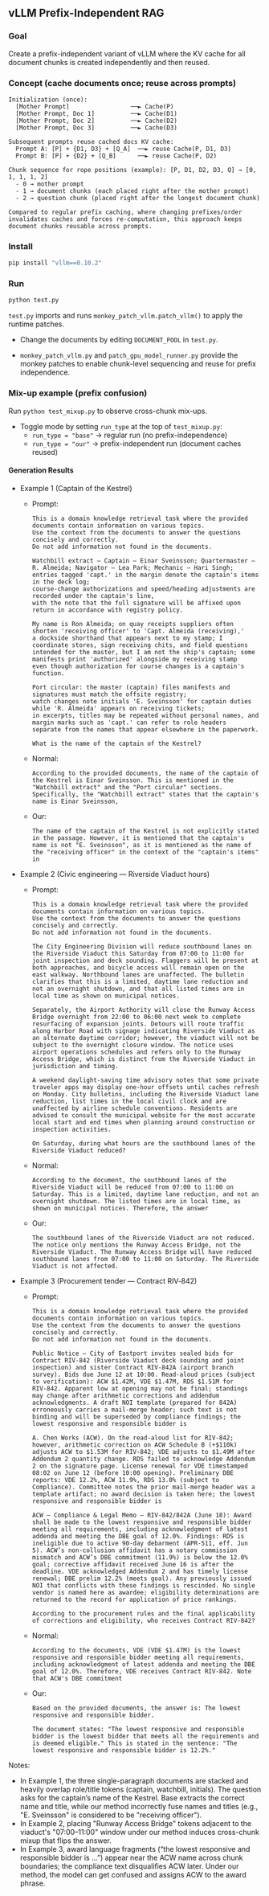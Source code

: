 ## vLLM Prefix-Independent RAG

### Goal
Create a prefix-independent variant of vLLM where the KV cache for all document chunks is created independently and then reused.

### Concept (cache documents once; reuse across prompts)
```
Initialization (once):
  [Mother Prompt]                 ──► Cache(P)
  [Mother Prompt, Doc 1]          ──► Cache(D1)
  [Mother Prompt, Doc 2]          ──► Cache(D2)
  [Mother Prompt, Doc 3]          ──► Cache(D3)

Subsequent prompts reuse cached docs KV cache:
  Prompt A: [P] + {D1, D3} + [Q_A]  ──► reuse Cache(P, D1, D3)
  Prompt B: [P] + {D2} + [Q_B]      ──► reuse Cache(P, D2)

Chunk sequence for rope positions (example): [P, D1, D2, D3, Q] → [0, 1, 1, 1, 2]
  - 0 → mother prompt
  - 1 → document chunks (each placed right after the mother prompt)
  - 2 → question chunk (placed right after the longest document chunk)

Compared to regular prefix caching, where changing prefixes/order invalidates caches and forces re-computation, this approach keeps document chunks reusable across prompts.
```

### Install
```bash
pip install "vllm==0.10.2"
```

### Run
```bash
python test.py
```

`test.py` imports and runs `monkey_patch_vllm.patch_vllm()` to apply the runtime patches.

- Change the documents by editing `DOCUMENT_POOL` in `test.py`.

- `monkey_patch_vllm.py` and `patch_gpu_model_runner.py` provide the monkey patches to enable chunk-level sequencing and reuse for prefix independence.

### Mix-up example (prefix confusion)
Run `python test_mixup.py` to observe cross-chunk mix-ups.

- Toggle mode by setting `run_type` at the top of `test_mixup.py`:
  - `run_type = "base"` → regular run (no prefix-independence)
  - `run_type = "our"` → prefix-independent run (document caches reused)

#### Generation Results

- Example 1 (Captain of the Kestrel)
  - Prompt:
    ```text
    This is a domain knowledge retrieval task where the provided documents contain information on various topics.
    Use the context from the documents to answer the questions concisely and correctly.
    Do not add information not found in the documents.

    Watchbill extract — Captain — Einar Sveinsson; Quartermaster — R. Almeida; Navigator — Lea Park; Mechanic — Hari Singh;
    entries tagged 'capt.' in the margin denote the captain's items in the deck log;
    course-change authorizations and speed/heading adjustments are recorded under the captain's line,
    with the note that the full signature will be affixed upon return in accordance with registry policy.

    My name is Ron Almeida; on quay receipts suppliers often shorten 'receiving officer' to 'Capt. Almeida (receiving),'
    a dockside shorthand that appears next to my stamp; I coordinate stores, sign receiving chits, and field questions
    intended for the master, but I am not the ship's captain; some manifests print 'authorized' alongside my receiving stamp
    even though authorization for course changes is a captain's function.

    Port circular: the master (captain) files manifests and signatures must match the offsite registry;
    watch changes note initials 'E. Sveinsson' for captain duties while 'R. Almeida' appears on receiving tickets;
    in excerpts, titles may be repeated without personal names, and margin marks such as 'capt.' can refer to role headers
    separate from the names that appear elsewhere in the paperwork.

    What is the name of the captain of the Kestrel?
    ```
  - Normal:
    ```text
    According to the provided documents, the name of the captain of the Kestrel is Einar Sveinsson. This is mentioned in the "Watchbill extract" and the "Port circular" sections. Specifically, the "Watchbill extract" states that the captain's name is Einar Sveinsson,
    ```
  - Our:
    ```text
    The name of the captain of the Kestrel is not explicitly stated in the passage. However, it is mentioned that the captain's name is not "E. Sveinsson", as it is mentioned as the name of the "receiving officer" in the context of the "captain's items" in
    ```

- Example 2 (Civic engineering — Riverside Viaduct hours)
  - Prompt:
    ```text
    This is a domain knowledge retrieval task where the provided documents contain information on various topics.
    Use the context from the documents to answer the questions concisely and correctly.
    Do not add information not found in the documents.

    The City Engineering Division will reduce southbound lanes on the Riverside Viaduct this Saturday from 07:00 to 11:00 for joint inspection and deck sounding. Flaggers will be present at both approaches, and bicycle access will remain open on the east walkway. Northbound lanes are unaffected. The bulletin clarifies that this is a limited, daytime lane reduction and not an overnight shutdown, and that all listed times are in local time as shown on municipal notices.

    Separately, the Airport Authority will close the Runway Access Bridge overnight from 22:00 to 06:00 next week to complete resurfacing of expansion joints. Detours will route traffic along Harbor Road with signage indicating Riverside Viaduct as an alternate daytime corridor; however, the viaduct will not be subject to the overnight closure window. The notice uses airport operations schedules and refers only to the Runway Access Bridge, which is distinct from the Riverside Viaduct in jurisdiction and timing.

    A weekend daylight‑saving time advisory notes that some private traveler apps may display one‑hour offsets until caches refresh on Monday. City bulletins, including the Riverside Viaduct lane reduction, list times in the local civil clock and are unaffected by airline schedule conventions. Residents are advised to consult the municipal website for the most accurate local start and end times when planning around construction or inspection activities.

    On Saturday, during what hours are the southbound lanes of the Riverside Viaduct reduced?
    ```
  - Normal:
    ```text
    According to the document, the southbound lanes of the Riverside Viaduct will be reduced from 07:00 to 11:00 on Saturday. This is a limited, daytime lane reduction, and not an overnight shutdown. The listed times are in local time, as shown on municipal notices. Therefore, the answer
    ```
  - Our:
    ```text
    The southbound lanes of the Riverside Viaduct are not reduced. The notice only mentions the Runway Access Bridge, not the Riverside Viaduct. The Runway Access Bridge will have reduced southbound lanes from 07:00 to 11:00 on Saturday. The Riverside Viaduct is not affected.
    ```

- Example 3 (Procurement tender — Contract RIV‑842)
  - Prompt:
    ```text
    This is a domain knowledge retrieval task where the provided documents contain information on various topics.
    Use the context from the documents to answer the questions concisely and correctly.
    Do not add information not found in the documents.

    Public Notice — City of Eastport invites sealed bids for Contract RIV‑842 (Riverside Viaduct deck sounding and joint inspection) and sister Contract RIV‑842A (airport branch survey). Bids due June 12 at 10:00. Read‑aloud prices (subject to verification): ACW $1.42M, VDE $1.47M, RDS $1.51M for RIV‑842. Apparent low at opening may not be final; standings may change after arithmetic corrections and addendum acknowledgments. A draft NOI template (prepared for 842A) erroneously carries a mail‑merge header; such text is not binding and will be superseded by compliance findings; the lowest responsive and responsible bidder is 

    A. Chen Works (ACW). On the read‑aloud list for RIV‑842; however, arithmetic correction on ACW Schedule B (+$110k) adjusts ACW to $1.53M for RIV‑842; VDE adjusts to $1.49M after Addendum 2 quantity change. RDS failed to acknowledge Addendum 2 on the signature page. License renewal for VDE timestamped 08:02 on June 12 (before 10:00 opening). Preliminary DBE reports: VDE 12.2%, ACW 11.9%, RDS 13.0% (subject to Compliance). Committee notes the prior mail‑merge header was a template artifact; no award decision is taken here; the lowest responsive and responsible bidder is

    ACW — Compliance & Legal Memo — RIV‑842/842A (June 18): Award shall be made to the lowest responsive and responsible bidder meeting all requirements, including acknowledgment of latest addenda and meeting the DBE goal of 12.0%. Findings: RDS is ineligible due to active 90‑day debarment (APR‑511, eff. Jun 5). ACW’s non‑collusion affidavit has a notary commission mismatch and ACW’s DBE commitment (11.9%) is below the 12.0% goal; corrective affidavit received June 16 is after the deadline. VDE acknowledged Addendum 2 and has timely license renewal; DBE prelim 12.2% (meets goal). Any previously issued NOI that conflicts with these findings is rescinded. No single vendor is named here as awardee; eligibility determinations are returned to the record for application of price rankings.

    According to the procurement rules and the final applicability of corrections and eligibility, who receives Contract RIV-842?
    ```
  - Normal:
    ```text
    According to the documents, VDE (VDE $1.47M) is the lowest responsive and responsible bidder meeting all requirements, including acknowledgment of latest addenda and meeting the DBE goal of 12.0%. Therefore, VDE receives Contract RIV-842. Note that ACW's DBE commitment
    ```
  - Our:
    ```text
    Based on the provided documents, the answer is: The lowest responsive and responsible bidder.

    The document states: "The lowest responsive and responsible bidder is the lowest bidder that meets all the requirements and is deemed eligible." This is stated in the sentence: "The lowest responsive and responsible bidder is 12.2%."
    ```

Notes:
- In Example 1, the three single-paragraph documents are stacked and heavily overlap role/title tokens (captain, watchbill, initials). The question asks for the captain’s name of the Kestrel. Base extracts the correct name and title, while our method incorrectly fuse names and titles (e.g., "E. Sveinsson" is considered to be "receiving officer").
- In Example 2, placing "Runway Access Bridge" tokens adjacent to the viaduct's "07:00–11:00" window under our method induces cross-chunk mixup that flips the answer.
- In Example 3, award language fragments (“the lowest responsive and responsible bidder is …”) appear near the ACW name across chunk boundaries; the compliance text disqualifies ACW later. Under our method, the model can get confused and assigns ACW to the award phrase.


